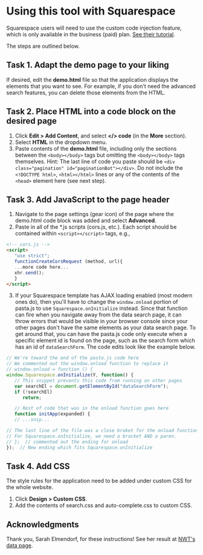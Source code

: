 # Using this tool with Squarespace

Squarespace users will need to use the custom code injection feature, which is
only available in the business (paid) plan. [See their tutorial](https://support.squarespace.com/hc/en-us/articles/205815908-Using-Code-Injection).

The steps are outlined below.

## Task 1. Adapt the demo page to your liking

If desired, edit the **demo.html** file so that the application displays the
elements that you want to see.  For example, if you don't need the advanced
search features, you can delete those elements from the HTML.

## Task 2. Place HTML into a code block on the desired page

1. Click **Edit > Add Content**, and select **</> code** (in the **More** section).
2. Select **HTML** in the dropdown menu.
3. Paste contents of the **demo.html** file, including only the sections between the
   `<body></body>` tags but omitting the `<body></body>` tags themselves. Hint:
   The last line of code you paste should be `<div class="pagination"
   id="paginationBot"></div>`. Do not include the `<!DOCTYPE html>`, `<html></html>` lines or any of the contents of the `<head>` element here (see next step).

## Task 3. Add JavaScript to the page header

1. Navigate to the page settings (gear icon) of the page where the demo.html
   code block was added and select **Advanced**.
2. Paste in all of the *.js scripts (cors.js, etc.). Each script should be
   contained within `<script></script>` tags, e.g.,

```HTML
<!-- cors.js -->
<script>
   "use strict";
   functionCreateCorsRequest (method, url){
   ...more code here...
   xhr.send();
   }
</script>
```

3. If your Squarespace template has AJAX loading enabled (most modern ones do),
   then you'll have to change the `window.onload` portion of pasta.js to use
   `Squarespace.onInitialize` instead.  Since that function can fire when you
   navigate away from the data search page, it can throw errors that would be
   visible in your browser console since your other pages don't have the same
   elements as your data search page. To get around that, you can have the
   pasta.js code only execute when a specific element id is found on the page,
   such as the search form which has an id of `dataSearchForm`.  The code edits
   look like the example below.

```js
// We're toward the end of the pasta.js code here
// We commented out the window.onload function to replace it
// window.onload = function () {
window.Squarespace.onInitialize(Y, function() {
   // This snippet prevents this code from running on other pages
   var searchEl = document.getElementById("dataSearchForm");
   if (!searchEl)
      return;

   // Rest of code that was in the onload function goes here
   function initApp(expanded) {
   // ...snip...

// The last line of the file was a close braket for the onload function.
// For Squarespace.onInitialize, we need a bracket AND a paren.
// };  // commented out the ending for onload
});  // New ending which fits Squarespace.onInitialize
```

## Task 4. Add CSS

The style rules for the application need to be added under custom CSS for the
whole website.

1. Click **Design > Custom CSS**.
2. Add the contents of search.css and auto-complete.css to custom CSS.

## Acknowledgments

Thank you, Sarah Elmendorf, for these instructions!  See her result at [NWT's
data page](https://nwt.lternet.edu/data-catalog).